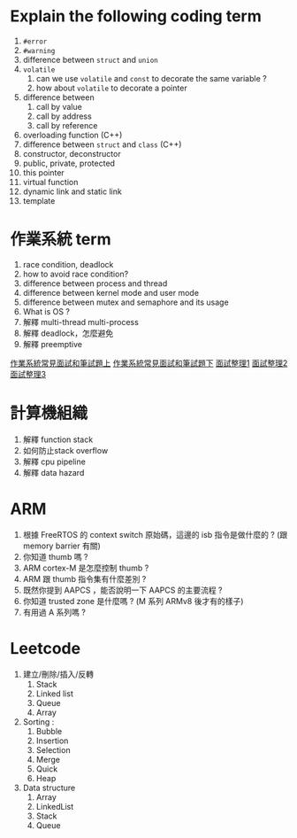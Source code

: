 # Explain the following coding term

1. `#error`
2. `#warning`
3. difference between `struct` and `union`
4. `volatile`
   1. can we use `volatile` and `const` to decorate the same variable ?
   2. how about `volatile` to decorate a pointer
5. difference between
   1. call by value
   2. call by address
   3. call by reference
6. overloading function (C++)
7. difference between `struct` and `class` (C++)
8. constructor, deconstructor
9. public, private, protected
10. this pointer
11. virtual function
12. dynamic link and static link
13. template

# 作業系統 term
1. race condition, deadlock
2. how to avoid race condition?
3. difference between process and thread
4. difference between kernel mode and user mode
5. difference between mutex and semaphore and its usage
6. What is OS ?
7. 解釋 multi-thread multi-process
8. 解釋 deadlock，怎麼避免
9. 解釋 preemptive

[作業系統常見面試和筆試題上](https://www.796t.com/content/1546240689.html)
[作業系統常見面試和筆試題下](https://www.796t.com/content/1550558718.html)
[面試整理1](https://hackmd.io/@g9tdU4gDSTiEZrerd0g7-w/SyCXEfsSE?type=view)
[面試整理2](https://wcodominique.blogspot.com/2014/02/interview-test-part-1.html)
[面試整理3](https://www.mropengate.com/2017/08/cc-c.html)

# 計算機組織
1. 解釋 function stack
2. 如何防止stack overflow
3. 解釋 cpu pipeline
4. 解釋 data hazard

# ARM
1. 根據 FreeRTOS 的 context switch 原始碼，這邊的 isb 指令是做什麼的 ? (跟 memory barrier 有關)
2. 你知道 thumb 嗎 ?
3. ARM cortex-M 是怎麼控制 thumb ?
4. ARM 跟 thumb 指令集有什麼差別 ?
5. 既然你提到 AAPCS ，能否說明一下 AAPCS 的主要流程 ?
6. 你知道 trusted zone 是什麼嗎 ? (M 系列 ARMv8 後才有的樣子)
7. 有用過 A 系列嗎 ?

# Leetcode
1. 建立/刪除/插入/反轉
   1. Stack
   2. Linked list
   3. Queue
   4. Array
2. Sorting :
   1. Bubble
   2. Insertion
   3. Selection
   4. Merge
   5. Quick
   6. Heap
3. Data structure
   1. Array
   2. LinkedList
   3. Stack
   4. Queue